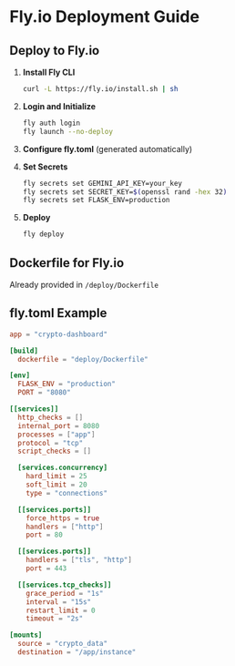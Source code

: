 # Fly.io Deployment Guide

## Deploy to Fly.io

1. **Install Fly CLI**
   ```bash
   curl -L https://fly.io/install.sh | sh
   ```

2. **Login and Initialize**
   ```bash
   fly auth login
   fly launch --no-deploy
   ```

3. **Configure fly.toml** (generated automatically)

4. **Set Secrets**
   ```bash
   fly secrets set GEMINI_API_KEY=your_key
   fly secrets set SECRET_KEY=$(openssl rand -hex 32)
   fly secrets set FLASK_ENV=production
   ```

5. **Deploy**
   ```bash
   fly deploy
   ```

## Dockerfile for Fly.io
Already provided in `/deploy/Dockerfile`

## fly.toml Example
```toml
app = "crypto-dashboard"

[build]
  dockerfile = "deploy/Dockerfile"

[env]
  FLASK_ENV = "production"
  PORT = "8080"

[[services]]
  http_checks = []
  internal_port = 8080
  processes = ["app"]
  protocol = "tcp"
  script_checks = []

  [services.concurrency]
    hard_limit = 25
    soft_limit = 20
    type = "connections"

  [[services.ports]]
    force_https = true
    handlers = ["http"]
    port = 80

  [[services.ports]]
    handlers = ["tls", "http"]
    port = 443

  [[services.tcp_checks]]
    grace_period = "1s"
    interval = "15s"
    restart_limit = 0
    timeout = "2s"

[mounts]
  source = "crypto_data"
  destination = "/app/instance"
```
